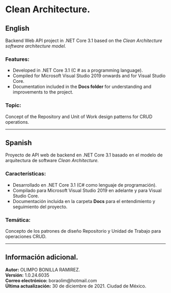 <h1>Clean Architecture.</h1>

<h2>English</h2>
<p>Backend Web API project in .NET Core 3.1 based on the <i>Clean Architecture software architecture model.</i></p>

<h3>Features:</h3>
<ul type="square">
  <li>Developed in .NET Core 3.1 (C # as a programming language).</li>
  <li>Compiled for Microsoft Visual Studio 2019 onwards and for Visual Studio Core.</li>
  <li>Documentation included in the <b>Docs folder</b> for understanding and improvements to the project.</li>
</ul>

<h3>Topic:</h3>
<p>Concept of the Repository and Unit of Work design patterns for CRUD operations.</p>

<hr/>

<h2>Spanish</h2>
<p>Proyecto de API web de backend en .NET Core 3.1 basado en el modelo de arquitectura de software <i>Clean Architecture.</i></p>

<h3>Características:</h3>
<ul type="square">
  <li>Desarrollado en .NET Core 3.1 (C# como lenguaje de programación).</b></li>
  <li>Compilado para Microsoft Visual Studio 2019 en adelante y para Visual Studio Core.</li>
  <li>Documentación incluida en la carpeta <b>Docs</b> para el entendimiento y seguimiento del proyecto.</li>
</ul>

<h3>Temática:</h3>
<p>Concepto de los patrones de diseño Repositorio y Unidad de Trabajo para operaciones CRUD.</p>

<hr/>

<h2>Información adicional.</h2>
<strong>Autor:</strong> OLIMPO BONILLA RAMIREZ.<br/>
<strong>Versi&oacute;n:</strong> 1.0.24.6035 <br/>
<strong>Correo electr&oacute;nico:</strong> boraolim@hotmail.com <br />
<strong>&Uacute;ltima actualizaci&oacute;n:</strong> 30 de diciembre de 2021. Ciudad de M&eacute;xico.